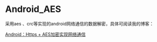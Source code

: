 # Android_AES

采用aes 、crc等实现的android网络通信的数据解密，具体可阅读我的博客：

[Android：Https + AES加密实现网络通信](http://www.jianshu.com/p/b0411daf7d7e)